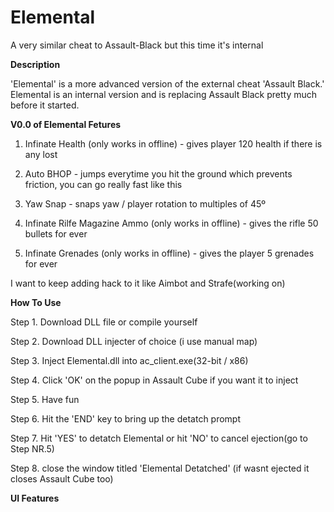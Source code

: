 # Elemental
A very similar cheat to Assault-Black but this time it's internal

**Description**

'Elemental' is a more advanced version of the external cheat 'Assault Black.' Elemental is an internal version and is replacing Assault Black pretty much before it started.

**V0.0 of Elemental Fetures**

1. Infinate Health (only works in offline) - gives player 120 health if there is any lost

2. Auto BHOP - jumps everytime you hit the ground which prevents friction, you can go really fast like this

3. Yaw Snap - snaps yaw / player rotation to multiples of 45º

4. Infinate Rilfe Magazine Ammo (only works in offline) - gives the rifle 50 bullets for ever

5. Infinate Grenades (only works in offline) - gives the player 5 grenades for ever

I want to keep adding hack to it like Aimbot and Strafe(working on)


**How To Use**

Step 1. Download DLL file or compile yourself

Step 2. Download DLL injecter of choice (i use manual map)

Step 3. Inject Elemental.dll into ac_client.exe(32-bit / x86)

Step 4. Click 'OK' on the popup in Assault Cube if you want it to inject

Step 5. Have fun

Step 6. Hit the 'END' key to bring up the detatch prompt

Step 7. Hit 'YES' to detatch Elemental or hit 'NO' to cancel ejection(go to Step NR.5)

Step 8. close the window titled 'Elemental Detatched' (if wasnt ejected it closes Assault Cube too)


**UI Features**
